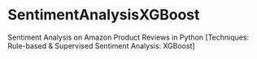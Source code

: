# SentimentAnalysisXGBoost
Sentiment Analysis on Amazon Product Reviews in Python [Techniques: Rule-based &amp; Supervised Sentiment Analysis: XGBoost]
